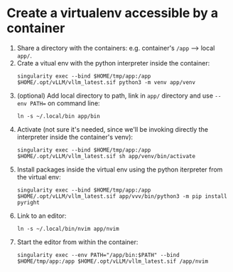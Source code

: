 # Create a virtualenv accessible by a container

1. Share a directory with the containers: e.g. container's `/app` --> local `app/`.
2. Crate a vitual env with the python interpreter inside the container:
   ```
   singularity exec --bind $HOME/tmp/app:/app $HOME/.opt/vLLM/vllm_latest.sif python3 -m venv app/venv
   ```
3. (optional) Add local directory to path, link in `app/` directory and use `--env PATH=` on command line:
   ```
   ln -s ~/.local/bin app/bin
   ```
3. Activate (not sure it's needed, since we'll be invoking directly the interpreter inside the container's venv):
   ```
   singularity exec --bind $HOME/tmp/app:/app $HOME/.opt/vLLM/vllm_latest.sif sh app/venv/bin/activate
   ```
4. Install packages inside the virtual env using the python iterpreter from the virtual env:
   ```
   singularity exec --bind $HOME/tmp/app:/app $HOME/.opt/vLLM/vllm_latest.sif app/vvv/bin/python3 -m pip install pyright
   ```
5. Link to an editor:
   ```
   ln -s ~/.local/bin/nvim app/nvim
   ```
6. Start the editor from within the container:
   ```
   singularity exec --env PATH="/app/bin:$PATH" --bind $HOME/tmp/app:/app $HOME/.opt/vLLM/vllm_latest.sif /app/nvim
   ```

